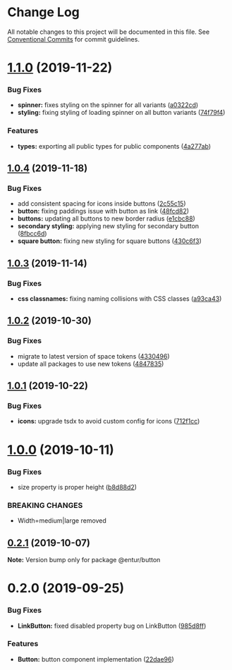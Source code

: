 # Change Log

All notable changes to this project will be documented in this file.
See [Conventional Commits](https://conventionalcommits.org) for commit guidelines.

# [1.1.0](https://bitbucket.org/enturas/design-system/compare/@entur/button@1.0.4...@entur/button@1.1.0) (2019-11-22)

### Bug Fixes

- **spinner:** fixes styling on the spinner for all variants ([a0322cd](https://bitbucket.org/enturas/design-system/commits/a0322cd3c95e94ed9a4ba9af15a2a2b4c205b1b0))
- **styling:** fixing styling of loading spinner on all button variants ([74f79f4](https://bitbucket.org/enturas/design-system/commits/74f79f4dc6150d9759f430055ff295a94edd4751))

### Features

- **types:** exporting all public types for public components ([4a277ab](https://bitbucket.org/enturas/design-system/commits/4a277ab266fdb32a6760821a07b1c6cc716bac85))

## [1.0.4](https://bitbucket.org/enturas/design-system/compare/@entur/button@1.0.3...@entur/button@1.0.4) (2019-11-18)

### Bug Fixes

- add consistent spacing for icons inside buttons ([2c55c15](https://bitbucket.org/enturas/design-system/commits/2c55c1539260d3983ddb82f1a05e369d94425d28))
- **button:** fixing paddings issue with button as link ([48fcd82](https://bitbucket.org/enturas/design-system/commits/48fcd82835a4bde7c97d8461e5385f39552a92b9))
- **buttons:** updating all buttons to new border radius ([e1cbc88](https://bitbucket.org/enturas/design-system/commits/e1cbc888723c305333e1b56a1e26898c4a070c2d))
- **secondary styling:** applying new styling for secondary button ([8fbcc6d](https://bitbucket.org/enturas/design-system/commits/8fbcc6df62552486520391c05f44fcfcaafecf29))
- **square button:** fixing new styling for square buttons ([430c6f3](https://bitbucket.org/enturas/design-system/commits/430c6f3d7ecc2ba058f38b06e8b0f499c1f212cf))

## [1.0.3](https://bitbucket.org/enturas/design-system/compare/@entur/button@1.0.2...@entur/button@1.0.3) (2019-11-14)

### Bug Fixes

- **css classnames:** fixing naming collisions with CSS classes ([a93ca43](https://bitbucket.org/enturas/design-system/commits/a93ca435d3a01d61d8f02694a672686b9e943a66))

## [1.0.2](https://bitbucket.org/enturas/design-system/compare/@entur/button@1.0.1...@entur/button@1.0.2) (2019-10-30)

### Bug Fixes

- migrate to latest version of space tokens ([4330496](https://bitbucket.org/enturas/design-system/commits/4330496e269bf628f7b9b7aec75f704800201101))
- update all packages to use new tokens ([4847835](https://bitbucket.org/enturas/design-system/commits/48478359b0e562ba828e06d9b5c57239316805c2))

## [1.0.1](https://bitbucket.org/enturas/design-system/compare/@entur/button@1.0.0...@entur/button@1.0.1) (2019-10-22)

### Bug Fixes

- **icons:** upgrade tsdx to avoid custom config for icons ([712f1cc](https://bitbucket.org/enturas/design-system/commits/712f1cccfd3f0242f3287c21b45c8d5c9ad92084))

# [1.0.0](https://bitbucket.org/enturas/design-system/compare/@entur/button@0.2.1...@entur/button@1.0.0) (2019-10-11)

### Bug Fixes

- size property is proper height ([b8d88d2](https://bitbucket.org/enturas/design-system/commits/b8d88d2))

### BREAKING CHANGES

- Width=medium|large removed

## [0.2.1](https://bitbucket.org/enturas/design-system/compare/@entur/button@0.2.0...@entur/button@0.2.1) (2019-10-07)

**Note:** Version bump only for package @entur/button

# 0.2.0 (2019-09-25)

### Bug Fixes

- **LinkButton:** fixed disabled property bug on LinkButton ([985d8ff](https://bitbucket.org/enturas/design-system/commits/985d8ff))

### Features

- **Button:** button component implementation ([22dae96](https://bitbucket.org/enturas/design-system/commits/22dae96))
